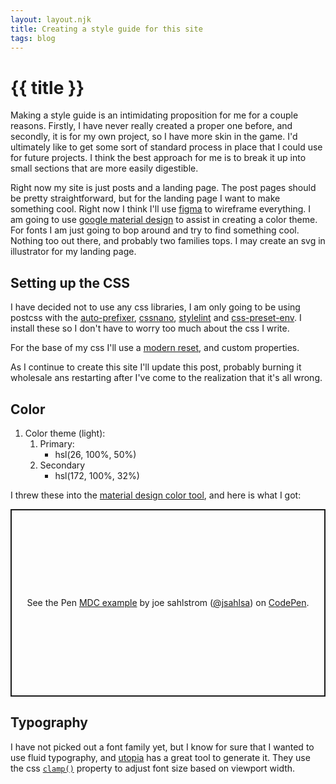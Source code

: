 ```yaml
---
layout: layout.njk
title: Creating a style guide for this site
tags: blog
---
```


# {{ title }}

Making a style guide is an intimidating proposition for me for a couple reasons. Firstly, I have never really created a proper one before, and secondly, it is for my own project, so I have more skin in the game. I'd ultimately like to get some sort of standard process in place that I could use for future projects. I think the best approach for me is to break it up into small sections that are more easily digestible.

Right now my site is just posts and a landing page. The post pages should be pretty straightforward, but for the landing page I want to make something cool. Right now I think I'll use [figma](https://www.figma.com) to wireframe everything. I am going to use [google material design](https://material.io/design) to assist in creating a color theme. For fonts I am just going to bop around and try to find something cool. Nothing too out there, and probably two families tops. I may create an svg in illustrator for my landing page.

## Setting up the CSS

I have decided not to use any css libraries, I am only going to be using postcss with the [auto-prefixer](https://github.com/postcss/autoprefixer), [cssnano](https://github.com/cssnano/cssnano), [stylelint](https://stylelint.io/) and [css-preset-env](https://preset-env.cssdb.org/). I install these so I don't have to worry too much about the css I write.

For the base of my css I'll use a [modern reset](https://elad2412.github.io/the-new-css-reset/), and custom properties.

As I continue to create this site I'll update this post, probably burning it wholesale ans restarting after I've come to the realization that it's all wrong.

## Color

1. Color theme (light):
   1. Primary:
      - hsl(26, 100%, 50%) <span class="theme-color primary-light"></span>
   2. Secondary
      - hsl(172, 100%, 32%) <span class="theme-color secondary-light"></span>

I threw these into the [material design color tool](https://material.io/resources/color/#!/?view.left=0&view.right=0&primary.color=FF6F00&secondary.color=FAFAFA&primary.text.color=FAFAFA), and here is what I got:

<p class="codepen" data-height="300" data-default-tab="result" data-slug-hash="VwzOJZE" data-user="jsahlsa" style="height: 300px; box-sizing: border-box; display: flex; align-items: center; justify-content: center; border: 2px solid; margin: 1em 0; padding: 1em;">
  <span>See the Pen <a href="https://codepen.io/jsahlsa/pen/VwzOJZE">
  MDC example</a> by joe sahlstrom (<a href="https://codepen.io/jsahlsa">@jsahlsa</a>)
  on <a href="https://codepen.io">CodePen</a>.</span>
</p>
<script async src="https://cpwebassets.codepen.io/assets/embed/ei.js"></script>

## Typography

I have not picked out a font family yet, but I know for sure that I wanted to use fluid typography, and [utopia](https://utopia.fyi/) has a great tool to generate it. They use the css [`clamp()`](https://developer.mozilla.org/en-US/docs/Web/CSS/clamp()) property to adjust font size based on viewport width.
